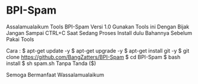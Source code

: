 # BPI-Spam

Assalamualaikum
Tools BPI-Spam Versi 1.0
Gunakan Tools ini Dengan Bijak
Jangan Sampai CTRL+C Saat Sedang Proses
Install dulu Bahannya Sebelum Pakai Tools

Cara :
$ apt-get update -y
$ apt-get upgrade -y
$ apt-get install git -y
$ git clone https://github.com/BangZatters/BPI-Spam
$ cd BPI-Spam
$ bash install
$ sh spam.sh
Tanpa Tanda ($)

Semoga Bermanfaat
Wassalamualaikum
